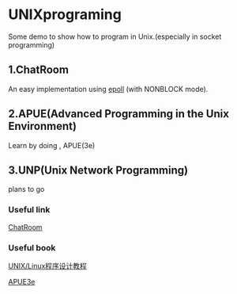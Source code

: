 # UNIXprograming

Some demo to show how to program in Unix.(especially in socket programming) 

## 1.ChatRoom

An easy implementation using [epoll](http://man7.org/linux/man-pages/man7/epoll.7.html) (with NONBLOCK mode).

## 2.APUE(Advanced Programming in the Unix Environment)

Learn by doing , APUE(3e)

## 3.UNP(Unix Network Programming)

plans to go

### Useful link

[ChatRoom](https://www.shiyanlou.com/courses/315)

### Useful book

[UNIX/Linux程序设计教程](http://www.hzbook.com/Books/6717.html)

[APUE3e](http://www.apuebook.com/apue3e.html)
